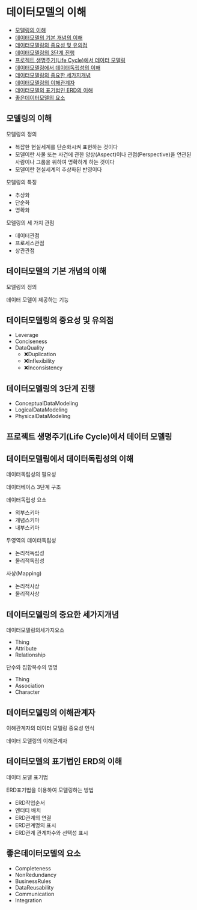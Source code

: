 ﻿# 데이터모델의 이해
- [모델링의 이해](#모델링의-이해)
- [데이터모델의 기본 개념의 이해](#데이터모델의-기본-개념의-이해)
- [데이터모델링의 중요성 및 유의점](#데이터모델링의-중요성-및-유의점)
- [데이터모델링의 3단계 진행](#데이터모델링의-3단계-진행)
- [프로젝트 생명주기(Life Cycle)에서 데이터 모델링](#프로젝트-생명주기life-cycle에서-데이터-모델링)
- [데이터모델링에서 데이터독립성의 이해](#데이터모델링에서-데이터독립성의-이해)
- [데이터모델링의 중요한 세가지개념](#데이터모델링의-중요한-세가지개념)
- [데이터모델링의 이해관계자](#데이터모델링의-이해관계자)
- [데이터모델의 표기법인 ERD의 이해](#데이터모델의-표기법인-erd의-이해)
- [좋은데이터모델의 요소](#좋은데이터모델의-요소)


## 모델링의 이해
모델링의 정의
- 복잡한 현실세계를 단순화시켜 표현하는 것이다 
- 모델이란 사물 또는 사건에 관한 양상(Aspect)이나 관점(Perspective)을 연관된 사람이나 그룹을 위하여 명확하게 하는 것이다
- 모델이란 현실세계의 추상화된 반영이다

모델링의 특징
- 추상화
- 단순화
- 명확화

모델링의 세 가지 관점
- 데이터관점
- 프로세스관점
- 상관관점
## 데이터모델의 기본 개념의 이해
모델링의 정의

데이터 모델이 제공하는 기능
## 데이터모델링의 중요성 및 유의점
- Leverage
- Conciseness
- DataQuality
  - ❌Duplication
  - ❌Inflexibility
  - ❌Inconsistency


## 데이터모델링의 3단계 진행
- ConceptualDataModeling
- LogicalDataModeling
- PhysicalDataModeling

## 프로젝트 생명주기(Life Cycle)에서 데이터 모델링
## 데이터모델링에서 데이터독립성의 이해
데이터독립성의 필요성

데이터베이스 3단계 구조

데이터독립성 요소
- 외부스키마
- 개념스키마
- 내부스키마

두영역의 데이터독립성
- 논리적독립성
- 물리적독립성

사상(Mapping)
- 논리적사상
- 물리적사상

## 데이터모델링의 중요한 세가지개념
데이터모델링의세가지요소
- Thing
- Attribute
- Relationship

단수와 집합복수의 명명
- Thing
- Association
- Character
## 데이터모델링의 이해관계자
이해관계자의 데이터 모델링 중요성 인식

데이터 모델링의 이해관계자


## 데이터모델의 표기법인 ERD의 이해
데이터 모델 표기법

ERD표기법을 이용하여 모델링하는 방법
- ERD작업순서
- 엔터티 배치
- ERD관계의 연결
- ERD관계명의 표시
- ERD관계 관계차수와 선택성 표시

## 좋은데이터모델의 요소
- Completeness
- NonRedundancy
- BusinessRules
- DataReusability
- Communication
- Integration